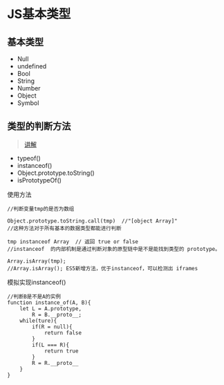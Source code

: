 # JS基本类型

## 基本类型

* Null
* undefined
* Bool
* String
* Number
* Object
* Symbol

## 类型的判断方法

> [讲解](https://github.com/Advanced-Frontend/Daily-Interview-Question/issues/23)

* typeof()
* instanceof()
* Object.prototype.toString()
* isPrototypeOf()

使用方法

```JS
//判断变量tmp的是否为数组

Object.prototype.toString.call(tmp)  //"[object Array]"
//这种方法对于所有基本的数据类型都能进行判断

tmp instanceof Array  // 返回 true or false
//instanceof  的内部机制是通过判断对象的原型链中是不是能找到类型的 prototype。

Array.isArray(tmp);
//Array.isArray(); ES5新增方法，优于instanceof，可以检测出 iframes
```

模拟实现instanceof()

```JS
//判断B是不是A的实例
function instance_of(A, B){
    let L = A.prototype,
        R = B.__proto__;
    while(ture){
        if(R = null){
            return false
        }
        if(L === R){
            return true
        }
        R = R.__proto__
    }
}
```
